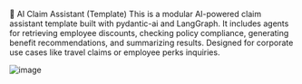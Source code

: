 🧠 AI Claim Assistant (Template)
This is a modular AI-powered claim assistant template built with pydantic-ai and LangGraph. It includes agents for retrieving employee discounts, checking policy compliance, 
generating benefit recommendations, and summarizing results. Designed for corporate use cases like travel claims or employee perks inquiries.


![image](https://github.com/user-attachments/assets/809cf030-114d-4223-b472-b01e0ecea7f1)

